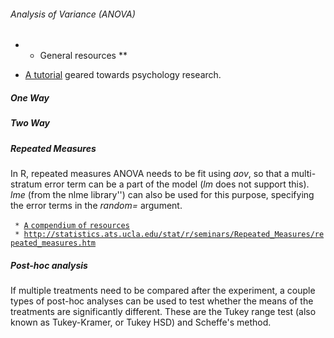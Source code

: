 ###### Analysis of Variance (ANOVA)

-   -   General resources \*\*

<!-- -->

-   [ A
    tutorial](http://www.psych.upenn.edu/~baron/rpsych/rpsych.html#htoc50 "wikilink")
    geared towards psychology research.

##### One Way

##### Two Way

##### Repeated Measures

In R, repeated measures ANOVA needs to be fit using *aov*, so that a
multi-stratum error term can be a part of the model (*lm* does not
support this). *lme* (from the nlme library'') can also be used for this
purpose, specifying the error terms in the *random=* argument.

` * `[`A` `compendium` `of`
`resources`](http://www.r-statistics.com/2010/04/repeated-measures-anova-with-r-tutorials/ "wikilink")\
` * `[`http://statistics.ats.ucla.edu/stat/r/seminars/Repeated_Measures/repeated_measures.htm`](http://statistics.ats.ucla.edu/stat/r/seminars/Repeated_Measures/repeated_measures.htm "wikilink")

##### Post-hoc analysis

If multiple treatments need to be compared after the experiment, a
couple types of post-hoc analyses can be used to test whether the means
of the treatments are significantly different. These are the Tukey range
test (also known as Tukey-Kramer, or Tukey HSD) and Scheffe's method.
